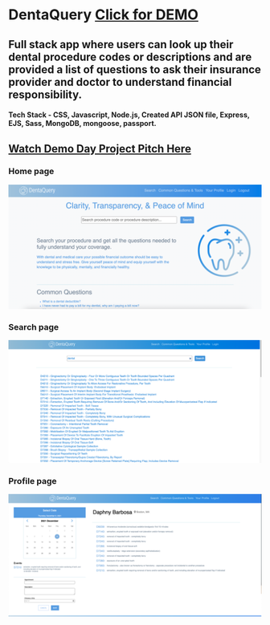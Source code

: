 # DentaQuery <a href="">Click for DEMO</a>
## Full stack app where users can look up their dental procedure codes or descriptions and are provided a list of questions to ask their insurance provider and doctor to understand financial responsibility.
#### Tech Stack - CSS, Javascript, Node.js, Created API JSON file, Express, EJS, Sass, MongoDB, mongoose, passport.

## <a href ="https://resilientcoders.wistia.com/medias/6xsimux7cs">Watch Demo Day Project Pitch Here</a>

### Home page
<img src="https://github.com/daphnyemily/DentaQuery/blob/main/DentaQuery.png">

### Search page
<img src="https://github.com/daphnyemily/DentaQuery/blob/main/searchPage.png">

### Profile page
<img src="https://github.com/daphnyemily/DentaQuery/blob/main/profilePage.png">


